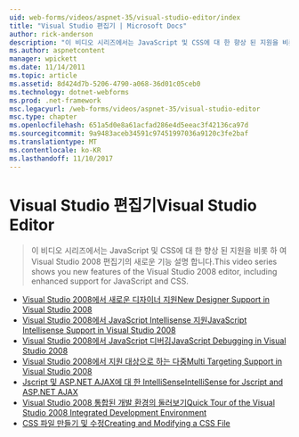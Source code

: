 ```yaml
---
uid: web-forms/videos/aspnet-35/visual-studio-editor/index
title: "Visual Studio 편집기 | Microsoft Docs"
author: rick-anderson
description: "이 비디오 시리즈에서는 JavaScript 및 CSS에 대 한 향상 된 지원을 비롯 하 여 Visual Studio 2008 편집기의 새로운 기능 설명 합니다."
ms.author: aspnetcontent
manager: wpickett
ms.date: 11/14/2011
ms.topic: article
ms.assetid: 8d424d7b-5206-4790-a068-36d01c05ceb0
ms.technology: dotnet-webforms
ms.prod: .net-framework
msc.legacyurl: /web-forms/videos/aspnet-35/visual-studio-editor
msc.type: chapter
ms.openlocfilehash: 651a5d0e8a61acfad286e4d5eeac3f42136ca97d
ms.sourcegitcommit: 9a9483aceb34591c97451997036a9120c3fe2baf
ms.translationtype: MT
ms.contentlocale: ko-KR
ms.lasthandoff: 11/10/2017
---
```

<a name="visual-studio-editor"></a><span data-ttu-id="35d3d-103">Visual Studio 편집기</span><span class="sxs-lookup"><span data-stu-id="35d3d-103">Visual Studio Editor</span></span>
====================
> <span data-ttu-id="35d3d-104">이 비디오 시리즈에서는 JavaScript 및 CSS에 대 한 향상 된 지원을 비롯 하 여 Visual Studio 2008 편집기의 새로운 기능 설명 합니다.</span><span class="sxs-lookup"><span data-stu-id="35d3d-104">This video series shows you new features of the Visual Studio 2008 editor, including enhanced support for JavaScript and CSS.</span></span>


- [<span data-ttu-id="35d3d-105">Visual Studio 2008에서 새로운 디자이너 지원</span><span class="sxs-lookup"><span data-stu-id="35d3d-105">New Designer Support in Visual Studio 2008</span></span>](new-designer-support-in-visual-studio-2008.md)
- [<span data-ttu-id="35d3d-106">Visual Studio 2008에서 JavaScript Intellisense 지원</span><span class="sxs-lookup"><span data-stu-id="35d3d-106">JavaScript Intellisense Support in Visual Studio 2008</span></span>](javascript-intellisense-support-in-visual-studio-2008.md)
- [<span data-ttu-id="35d3d-107">Visual Studio 2008에서 JavaScript 디버깅</span><span class="sxs-lookup"><span data-stu-id="35d3d-107">JavaScript Debugging in Visual Studio 2008</span></span>](javascript-debugging-in-visual-studio-2008.md)
- [<span data-ttu-id="35d3d-108">Visual Studio 2008에서 지원 대상으로 하는 다중</span><span class="sxs-lookup"><span data-stu-id="35d3d-108">Multi Targeting Support in Visual Studio 2008</span></span>](multi-targeting-support-in-visual-studio-2008.md)
- [<span data-ttu-id="35d3d-109">Jscript 및 ASP.NET AJAX에 대 한 IntelliSense</span><span class="sxs-lookup"><span data-stu-id="35d3d-109">IntelliSense for Jscript and ASP.NET AJAX</span></span>](intellisense-for-jscript-and-aspnet-ajax.md)
- [<span data-ttu-id="35d3d-110">Visual Studio 2008 통합된 개발 환경의 둘러보기</span><span class="sxs-lookup"><span data-stu-id="35d3d-110">Quick Tour of the Visual Studio 2008 Integrated Development Environment</span></span>](quick-tour-of-the-visual-studio-2008-integrated-development-environment.md)
- [<span data-ttu-id="35d3d-111">CSS 파일 만들기 및 수정</span><span class="sxs-lookup"><span data-stu-id="35d3d-111">Creating and Modifying a CSS File</span></span>](creating-and-modifying-a-css-file.md)
